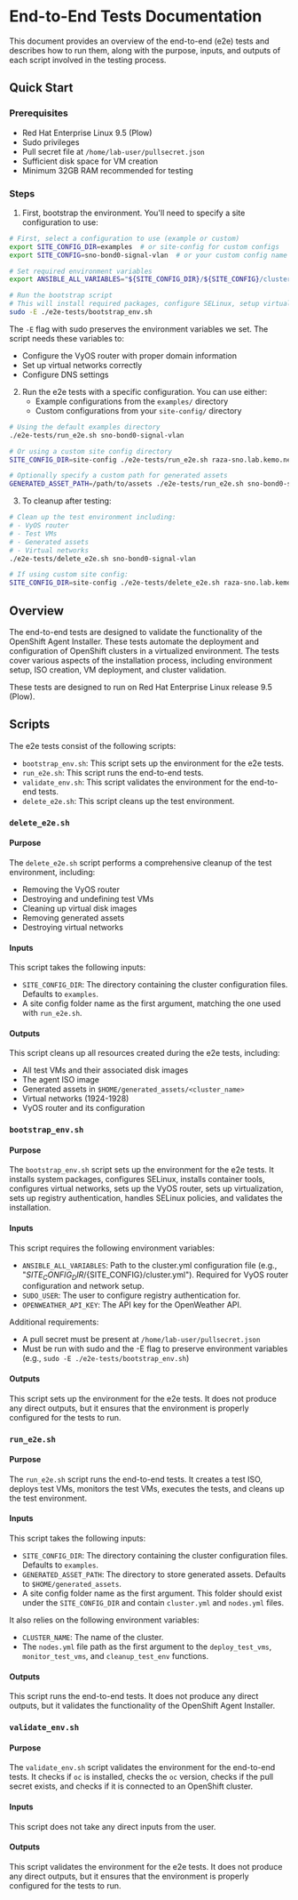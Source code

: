# End-to-End Tests Documentation

This document provides an overview of the end-to-end (e2e) tests and describes how to run them, along with the purpose, inputs, and outputs of each script involved in the testing process.

## Quick Start

### Prerequisites
- Red Hat Enterprise Linux 9.5 (Plow)
- Sudo privileges
- Pull secret file at `/home/lab-user/pullsecret.json`
- Sufficient disk space for VM creation
- Minimum 32GB RAM recommended for testing

### Steps

1. First, bootstrap the environment. You'll need to specify a site configuration to use:
```bash
# First, select a configuration to use (example or custom)
export SITE_CONFIG_DIR=examples  # or site-config for custom configs
export SITE_CONFIG=sno-bond0-signal-vlan  # or your custom config name

# Set required environment variables
export ANSIBLE_ALL_VARIABLES="${SITE_CONFIG_DIR}/${SITE_CONFIG}/cluster.yml"

# Run the bootstrap script
# This will install required packages, configure SELinux, setup virtualization, etc.
sudo -E ./e2e-tests/bootstrap_env.sh
```

The `-E` flag with sudo preserves the environment variables we set. The script needs these variables to:
- Configure the VyOS router with proper domain information
- Set up virtual networks correctly
- Configure DNS settings

2. Run the e2e tests with a specific configuration. You can use either:
   - Example configurations from the `examples/` directory
   - Custom configurations from your `site-config/` directory

```bash
# Using the default examples directory
./e2e-tests/run_e2e.sh sno-bond0-signal-vlan

# Or using a custom site config directory
SITE_CONFIG_DIR=site-config ./e2e-tests/run_e2e.sh raza-sno.lab.kemo.network

# Optionally specify a custom path for generated assets
GENERATED_ASSET_PATH=/path/to/assets ./e2e-tests/run_e2e.sh sno-bond0-signal-vlan
```

3. To cleanup after testing:
```bash
# Clean up the test environment including:
# - VyOS router
# - Test VMs
# - Generated assets
# - Virtual networks
./e2e-tests/delete_e2e.sh sno-bond0-signal-vlan

# If using custom site config:
SITE_CONFIG_DIR=site-config ./e2e-tests/delete_e2e.sh raza-sno.lab.kemo.network
```


## Overview

The end-to-end tests are designed to validate the functionality of the OpenShift Agent Installer. These tests automate the deployment and configuration of OpenShift clusters in a virtualized environment. The tests cover various aspects of the installation process, including environment setup, ISO creation, VM deployment, and cluster validation.

These tests are designed to run on Red Hat Enterprise Linux release 9.5 (Plow).

## Scripts

The e2e tests consist of the following scripts:

*   `bootstrap_env.sh`: This script sets up the environment for the e2e tests.
*   `run_e2e.sh`: This script runs the end-to-end tests.
*   `validate_env.sh`: This script validates the environment for the end-to-end tests.
*   `delete_e2e.sh`: This script cleans up the test environment.

### `delete_e2e.sh`

#### Purpose

The `delete_e2e.sh` script performs a comprehensive cleanup of the test environment, including:
- Removing the VyOS router
- Destroying and undefining test VMs
- Cleaning up virtual disk images
- Removing generated assets
- Destroying virtual networks

#### Inputs

This script takes the following inputs:

*   `SITE_CONFIG_DIR`: The directory containing the cluster configuration files. Defaults to `examples`.
*   A site config folder name as the first argument, matching the one used with `run_e2e.sh`.

#### Outputs

This script cleans up all resources created during the e2e tests, including:
- All test VMs and their associated disk images
- The agent ISO image
- Generated assets in `$HOME/generated_assets/<cluster_name>`
- Virtual networks (1924-1928)
- VyOS router and its configuration

### `bootstrap_env.sh`

#### Purpose

The `bootstrap_env.sh` script sets up the environment for the e2e tests. It installs system packages, configures SELinux, installs container tools, configures virtual networks, sets up the VyOS router, sets up virtualization, sets up registry authentication, handles SELinux policies, and validates the installation.

#### Inputs

This script requires the following environment variables:

*   `ANSIBLE_ALL_VARIABLES`: Path to the cluster.yml configuration file (e.g., "${SITE_CONFIG_DIR}/${SITE_CONFIG}/cluster.yml"). Required for VyOS router configuration and network setup.
*   `SUDO_USER`: The user to configure registry authentication for.
*   `OPENWEATHER_API_KEY`: The API key for the OpenWeather API.

Additional requirements:
*   A pull secret must be present at `/home/lab-user/pullsecret.json`
*   Must be run with sudo and the -E flag to preserve environment variables (e.g., `sudo -E ./e2e-tests/bootstrap_env.sh`)

#### Outputs

This script sets up the environment for the e2e tests. It does not produce any direct outputs, but it ensures that the environment is properly configured for the tests to run.

### `run_e2e.sh`

#### Purpose

The `run_e2e.sh` script runs the end-to-end tests. It creates a test ISO, deploys test VMs, monitors the test VMs, executes the tests, and cleans up the test environment.

#### Inputs

This script takes the following inputs:

*   `SITE_CONFIG_DIR`: The directory containing the cluster configuration files. Defaults to `examples`.
*   `GENERATED_ASSET_PATH`: The directory to store generated assets. Defaults to `$HOME/generated_assets`.
*   A site config folder name as the first argument. This folder should exist under the `SITE_CONFIG_DIR` and contain `cluster.yml` and `nodes.yml` files.

It also relies on the following environment variables:

*   `CLUSTER_NAME`: The name of the cluster.
*   The `nodes.yml` file path as the first argument to the `deploy_test_vms`, `monitor_test_vms`, and `cleanup_test_env` functions.

#### Outputs

This script runs the end-to-end tests. It does not produce any direct outputs, but it validates the functionality of the OpenShift Agent Installer.

### `validate_env.sh`

#### Purpose

The `validate_env.sh` script validates the environment for the end-to-end tests. It checks if `oc` is installed, checks the `oc` version, checks if the pull secret exists, and checks if it is connected to an OpenShift cluster.

#### Inputs

This script does not take any direct inputs from the user.

#### Outputs

This script validates the environment for the e2e tests. It does not produce any direct outputs, but it ensures that the environment is properly configured for the tests to run.
